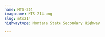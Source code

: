 ```yaml
---
name: MTS-214
imagename: MTS-214.png
slug: mts214
highwaytype: Montana State Secondary Highway

---
```

